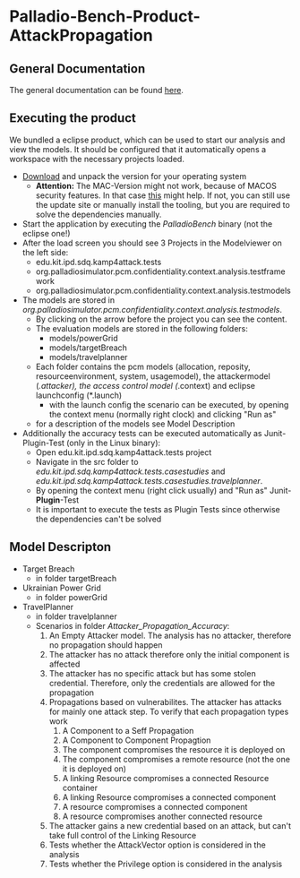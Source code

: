 # Palladio-Bench-Product-AttackPropagation
## General Documentation
The general documentation can be found [here](https://fluidtrust.github.io/attack-propagation-doc/).
## Executing the product
We bundled a eclipse product, which can be used to start our analysis and view the models. It should be configured that it automatically opens a workspace with the necessary projects loaded.
*  [Download](https://updatesite.palladio-simulator.com/fluidtrust/palladio-bench-product-attackerpropagation/nightly/) and unpack the version for your operating system
    * **Attention:** The MAC-Version might not work, because of MACOS security features. In that case [this](https://sdqweb.ipd.kit.edu/wiki/PCM_Installation#Mac_OS_X) might help. If not, you can still use the update site or manually install the tooling, but you are required to solve the dependencies manually.
* Start the application by executing the *PalladioBench* binary (not the eclipse one!)
* After the load screen you should see 3 Projects in the Modelviewer on the left side:
    * edu.kit.ipd.sdq.kamp4attack.tests
    * org.palladiosimulator.pcm.confidentiality.context.analysis.testframework
    * org.palladiosimulator.pcm.confidentiality.context.analysis.testmodels
* The models are stored in *org.palladiosimulator.pcm.confidentiality.context.analysis.testmodels*.
    * By clicking on the arrow before the project you can see the content.
    * The evaluation models are stored in the following folders:
        * models/powerGrid
        * models/targetBreach
        * models/travelplanner
    * Each folder contains the pcm models (allocation, reposity, resourceenvironment, system, usagemodel), the attackermodel (*.attacker), the access control model (*.context) and eclipse launchconfig (*.launch)
        * with the launch config the scenario can be executed, by opening the context menu (normally right clock) and clicking "Run as"
    * for a description of the models see Model Description
* Additionally the accuracy tests can be executed automatically as Junit-Plugin-Test (only in the Linux binary):
    * Open edu.kit.ipd.sdq.kamp4attack.tests project
    * Navigate in the src folder to *edu.kit.ipd.sdq.kamp4attack.tests.casestudies* and *edu.kit.ipd.sdq.kamp4attack.tests.casestudies.travelplanner*.
    * By opening the context menu (right click usually) and "Run as" Junit-**Plugin**-Test
    * It is important to execute the tests as Plugin Tests since otherwise the dependencies can't be solved

## Model Descripton
* Target Breach
    * in folder targetBreach
* Ukrainian Power Grid
    * in folder powerGrid
* TravelPlanner
    * in folder travelplanner
    * Scenarios in folder *Attacker_Propagation_Accuracy*: 
         1. An Empty Attacker model. The analysis has no attacker, therefore no propagation should happen
         2. The attacker has no attack therefore only the initial component is affected
         3. The attacker has no specific attack but has some stolen credential. Therefore, only the credentials are allowed for the propagation
         4. Propagations based on vulnerabilites. The attacker has attacks for mainly one attack step. To verify that each propagation types work
            1. A Component to a Seff Propagation
            2. A Component to Component Propagtion
            3. The component compromises the resource it is deployed on
            4. The component compromises a remote resource (not the one it is deployed on)
            5. A linking Resource compromises a connected Resource container
            6. A linking Resource compromises a connected component
            7. A resource compromises a connected component
            8. A resource compromises another connected resource
        5. The attacker gains a new credential based on an attack, but can't take full control of the Linking Resource
        6. Tests whether the AttackVector option is considered in the analysis
        7.  Tests whether the Privilege option is considered in the analysis

    
